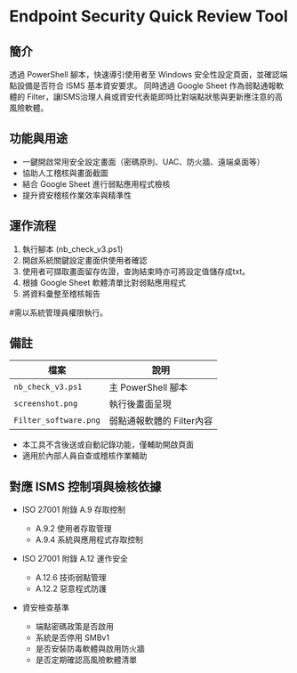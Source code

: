# Endpoint Security Quick Review Tool

##  簡介

透過 PowerShell 腳本，快速導引使用者至 Windows 安全性設定頁面，並確認端點設備是否符合 ISMS 基本資安要求。
同時透過 Google Sheet 作為弱點通報軟體的 Filter，讓ISMS治理人員或資安代表能即時比對端點狀態與更新應注意的高風險軟體。

## 功能與用途

- 一鍵開啟常用安全設定畫面（密碼原則、UAC、防火牆、遠端桌面等）
- 協助人工稽核與畫面截圖
- 結合 Google Sheet 進行弱點應用程式檢核
- 提升資安稽核作業效率與精準性

## 運作流程

1. 執行腳本 (nb_check_v3.ps1)
2. 開啟系統關鍵設定畫面供使用者確認
3. 使用者可擷取畫面留存佐證，查詢結束時亦可將設定值儲存成txt。
4. 根據 Google Sheet 軟體清單比對弱點應用程式
5. 將資料彙整至稽核報告

#需以系統管理員權限執行。

## 備註

| 檔案 | 說明 |
|------|------|
| `nb_check_v3.ps1` | 主 PowerShell 腳本 |
| `screenshot.png` | 執行後畫面呈現 |
| `Filter_software.png` | 弱點通報軟體的 Filter內容 |


- 本工具不含後送或自動記錄功能，僅輔助開啟頁面
- 適用於內部人員自查或稽核作業輔助

## 對應 ISMS 控制項與檢核依據

- ISO 27001 附錄 A.9 存取控制
  - A.9.2 使用者存取管理
  - A.9.4 系統與應用程式存取控制

- ISO 27001 附錄 A.12 運作安全
  - A.12.6 技術弱點管理
  - A.12.2 惡意程式防護

- 資安檢查基準
  - 端點密碼政策是否啟用
  - 系統是否停用 SMBv1
  - 是否安裝防毒軟體與啟用防火牆
  - 是否定期確認高風險軟體清單